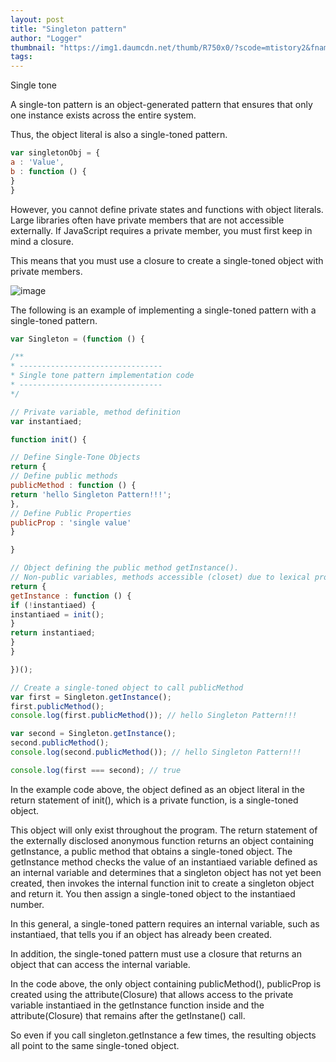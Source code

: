 ```yaml
---
layout: post
title: "Singleton pattern"
author: "Logger"
thumbnail: "https://img1.daumcdn.net/thumb/R750x0/?scode=mtistory2&fname=https%3A%2F%2Ft1.daumcdn.net%2Fcfile%2Ftistory%2F274AB13D57EC90510B"
tags: 
---
```



Single tone

A single-ton pattern is an object-generated pattern that ensures that only one instance exists across the entire system.

Thus, the object literal is also a single-toned pattern.

```js
var singletonObj = {
a : 'Value',
b : function () {
}
}
```

However, you cannot define private states and functions with object literals. Large libraries often have private members that are not accessible externally. If JavaScript requires a private member, you must first keep in mind a closure.

This means that you must use a closure to create a single-toned object with private members.

![image](https://t1.daumcdn.net/cfile/tistory/274AB13D57EC90510B)

The following is an example of implementing a single-toned pattern with a single-toned pattern.

```js
var Singleton = (function () {

/**
* --------------------------------
* Single tone pattern implementation code
* --------------------------------
*/

// Private variable, method definition
var instantiaed;

function init() {

// Define Single-Tone Objects
return {
// Define public methods
publicMethod : function () {
return 'hello Singleton Pattern!!!';
},
// Define Public Properties
publicProp : 'single value'
}

}

// Object defining the public method getInstance().
// Non-public variables, methods accessible (closet) due to lexical properties
return {
getInstance : function () {
if (!instantiaed) {
instantiaed = init();
}
return instantiaed;
}
}

})();

// Create a single-toned object to call publicMethod
var first = Singleton.getInstance();
first.publicMethod();
console.log(first.publicMethod()); // hello Singleton Pattern!!!

var second = Singleton.getInstance();
second.publicMethod();
console.log(second.publicMethod()); // hello Singleton Pattern!!!

console.log(first === second); // true
```

In the example code above, the object defined as an object literal in the return statement of init(), which is a private function, is a single-toned object.

This object will only exist throughout the program. The return statement of the externally disclosed anonymous function returns an object containing getInstance, a public method that obtains a single-toned object. The getInstance method checks the value of an instantiaed variable defined as an internal variable and determines that a singleton object has not yet been created, then invokes the internal function init to create a singleton object and return it. You then assign a single-toned object to the instantiaed number.

In this general, a single-toned pattern requires an internal variable, such as instantiaed, that tells you if an object has already been created.

In addition, the single-toned pattern must use a closure that returns an object that can access the internal variable.

In the code above, the only object containing publicMethod(), publicProp is created using the attribute(Closure) that allows access to the private variable instantiaed in the getInstance function inside and the attribute(Closure) that remains after the getInstane() call.

So even if you call singleton.getInstance a few times, the resulting objects all point to the same single-toned object.